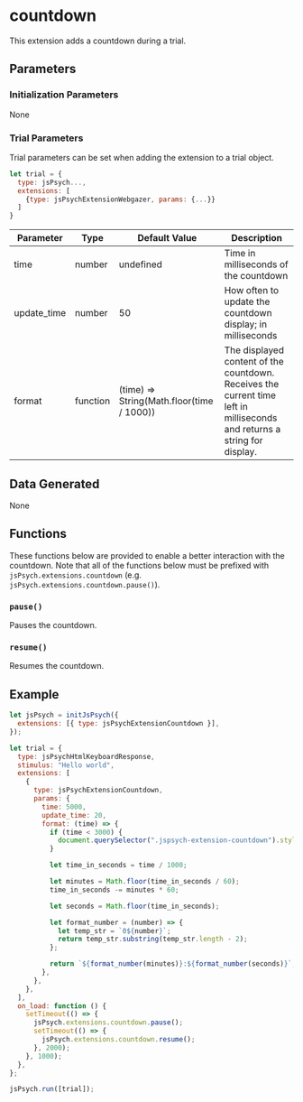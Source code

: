 # countdown

This extension adds a countdown during a trial.

## Parameters

### Initialization Parameters

None

### Trial Parameters

Trial parameters can be set when adding the extension to a trial object.

```javascript
let trial = {
  type: jsPsych...,
  extensions: [
    {type: jsPsychExtensionWebgazer, params: {...}}
  ]
}
```

| Parameter | Type | Default Value | Description |
| --------- | ---- | ------------- | ----------- |
| time | number | undefined | Time in milliseconds of the countdown |
| update_time | number | 50 | How often to update the countdown display; in milliseconds |
| format | function | (time) => String(Math.floor(time / 1000)) | The displayed content of the countdown. Receives the current time left in milliseconds and returns a string for display. |

## Data Generated

None

## Functions

These functions below are provided to enable a better interaction with the countdown. Note that all of the functions below must be prefixed with `jsPsych.extensions.countdown` (e.g. `jsPsych.extensions.countdown.pause()`).

### `pause()`

Pauses the countdown.

### `resume()`

Resumes the countdown.

## Example

```javascript
let jsPsych = initJsPsych({
  extensions: [{ type: jsPsychExtensionCountdown }],
});

let trial = {
  type: jsPsychHtmlKeyboardResponse,
  stimulus: "Hello world",
  extensions: [
    {
      type: jsPsychExtensionCountdown,
      params: {
        time: 5000,
        update_time: 20,
        format: (time) => {
          if (time < 3000) {
            document.querySelector(".jspsych-extension-countdown").style.color = "red";
          }

          let time_in_seconds = time / 1000;

          let minutes = Math.floor(time_in_seconds / 60);
          time_in_seconds -= minutes * 60;

          let seconds = Math.floor(time_in_seconds);

          let format_number = (number) => {
            let temp_str = `0${number}`;
            return temp_str.substring(temp_str.length - 2);
          };

          return `${format_number(minutes)}:${format_number(seconds)}`;
        },
      },
    },
  ],
  on_load: function () {
    setTimeout(() => {
      jsPsych.extensions.countdown.pause();
      setTimeout(() => {
        jsPsych.extensions.countdown.resume();
      }, 2000);
    }, 1000);
  },
};

jsPsych.run([trial]);
```
